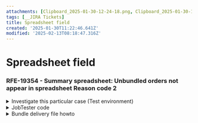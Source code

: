 ```yaml
---
attachments: [Clipboard_2025-01-30-12-24-18.png, Clipboard_2025-01-30-12-29-16.png, Clipboard_2025-01-30-12-32-05.png, Clipboard_2025-01-30-12-32-37.png]
tags: [__JIRA Tickets]
title: Spreadsheet field
created: '2025-01-30T11:22:46.641Z'
modified: '2025-02-13T08:18:47.316Z'
---
```


# Spreadsheet field
### RFE-19354 - Summary spreadsheet: Unbundled orders not appear in spreadsheet Reason code 2

<details>
  <summary>Investigate this particular case (Test environment)</summary>

  ![](@attachment/Clipboard_2025-01-30-12-29-16.png)

  - CartId: 7791935
  - Orders fails:
    + 11509734 => s3://com-copyright-rfe-rtest/_fulfillment/5383d1d1-6dca-4484-9ab1-86ded221864cf.pdf
    ![](@attachment/Clipboard_2025-01-30-12-32-05.png)

    + 11509729 => s3://com-copyright-rfe-rtest/_fulfillment/CD732953-761A-4096-80D6-9AC3DF584F78.pdf
    ![](@attachment/Clipboard_2025-01-30-12-32-37.png)

  In the first view, these orders has the right size (< 1MB) but if you take a look at audit information you can view this:
  *Removed from Bundle. Reason - the total file size limit (1MB) of the bundle was exceeded.*

  **IMPORTANT** The name of the file on S3 is the **ExternalId**

</details>

<details>
  <summary>JobTester code</summary>

  ```
    using (DbContext db = new DbContext())
    {
        BundleMetadataGenerator excelGenerator = new BundleMetadataGenerator();
        BundleMetadata metadata = excelGenerator.GenerateMetadata(new int[] { 11509730, 11509731 }, new int[] { 11509734, 11509729 }, db, UserIdent.GetAnonymous());

        BundleMetadataExcelSerializer bundleMetadataExcelSerializer = new BundleMetadataExcelSerializer();
        ClientConfig clientConfig = ClientConfig.Get(12202);

        string path = @"C:\Temp\Bundle\" + DateTime.Now.ToString("yyyyyMMddHHmmss") + ".xlsx";
        byte[] xlsx = bundleMetadataExcelSerializer.Serialize(metadata, clientConfig, CultureInfo.InvariantCulture);
        using (MemoryStream memoryStream = new MemoryStream(xlsx))
        {
          using (Stream stream = new FileStream(path, FileMode.CreateNew))
          {
            memoryStream.CopyTo(stream);
          }
        }
    }
  ```
</details>


<details>
  <summary>Bundle delivery file howto</summary>

  - This is the code to get the name of the file
    ```
      if (FFFileName.IsNullOrEmpty())
      {
        var _strFFDir = AppState.FulfillmentBasePath;
        string name = ExternalId.ToString();

        var origFFExt = ("." + FFFileExt).ToLower();
        var ffExt = RequiresEncryption ? ".pdf" : origFFExt;
        var origFFFilename = RFEIOUri.NormalizeUri(string.Format("{0}{1}{2}", Utils.AssureTrailingBackslash(_strFFDir), name, origFFExt));
        FFFileName = RFEIOUri.NormalizeUri(string.Format("{0}{1}F{2}", Utils.AssureTrailingBackslash(_strFFDir), name, ffExt));
      }
    ```

  - This is the method to check the file size:
    ```
      bool sizeExcedeed = order.CheckBundleMaxFileSize();
    ```
    This method returns that the file exits and this check: 
    ```
      int bundleDeliveryMaxFileSize = AppState.GetSettingAsInt("BundleDeliveryMaxFileSize", 0);
      return file.Length < bundleDeliveryMaxFileSize;
    ``` 
</summary>

